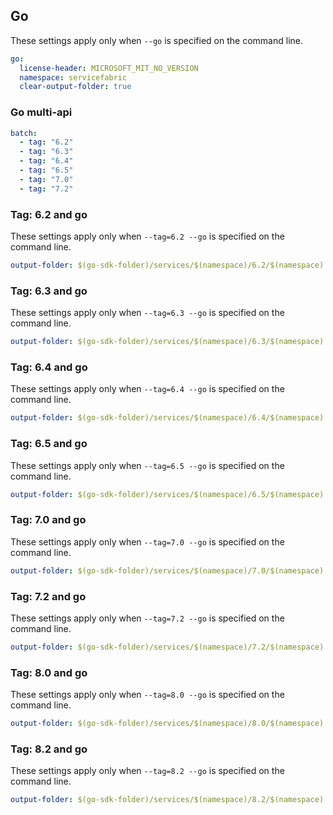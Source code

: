 ## Go

These settings apply only when `--go` is specified on the command line.

``` yaml $(go)
go:
  license-header: MICROSOFT_MIT_NO_VERSION
  namespace: servicefabric
  clear-output-folder: true
```

### Go multi-api

``` yaml $(go) && $(multiapi)
batch:
  - tag: "6.2"
  - tag: "6.3"
  - tag: "6.4"
  - tag: "6.5"
  - tag: "7.0"
  - tag: "7.2"
```

### Tag: 6.2 and go

These settings apply only when `--tag=6.2 --go` is specified on the command line.

``` yaml $(tag) == '6.2' && $(go)
output-folder: $(go-sdk-folder)/services/$(namespace)/6.2/$(namespace)
```


### Tag: 6.3 and go

These settings apply only when `--tag=6.3 --go` is specified on the command line.

``` yaml $(tag) == '6.3' && $(go)
output-folder: $(go-sdk-folder)/services/$(namespace)/6.3/$(namespace)
```

### Tag: 6.4 and go

These settings apply only when `--tag=6.4 --go` is specified on the command line.

``` yaml $(tag) == '6.4' && $(go)
output-folder: $(go-sdk-folder)/services/$(namespace)/6.4/$(namespace)
```

### Tag: 6.5 and go

These settings apply only when `--tag=6.5 --go` is specified on the command line.

``` yaml $(tag) == '6.5' && $(go)
output-folder: $(go-sdk-folder)/services/$(namespace)/6.5/$(namespace)
```

### Tag: 7.0 and go

These settings apply only when `--tag=7.0 --go` is specified on the command line.

``` yaml $(tag) == '7.0' && $(go)
output-folder: $(go-sdk-folder)/services/$(namespace)/7.0/$(namespace)
```

### Tag: 7.2 and go

These settings apply only when `--tag=7.2 --go` is specified on the command line.

``` yaml $(tag) == '7.2' && $(go)
output-folder: $(go-sdk-folder)/services/$(namespace)/7.2/$(namespace)
```

### Tag: 8.0 and go

These settings apply only when `--tag=8.0 --go` is specified on the command line.

``` yaml $(tag) == '8.0' && $(go)
output-folder: $(go-sdk-folder)/services/$(namespace)/8.0/$(namespace)
```

### Tag: 8.2 and go

These settings apply only when `--tag=8.2 --go` is specified on the command line.

``` yaml $(tag) == '8.2' && $(go)
output-folder: $(go-sdk-folder)/services/$(namespace)/8.2/$(namespace)
```